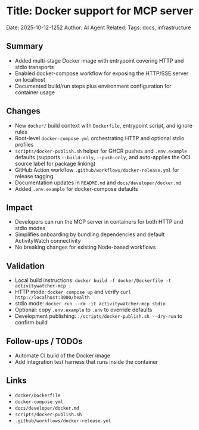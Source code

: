 # Title: Docker support for MCP server

Date: 2025-10-12-1252
Author: AI Agent
Related:
Tags: docs, infrastructure

## Summary
- Added multi-stage Docker image with entrypoint covering HTTP and stdio transports
- Enabled docker-compose workflow for exposing the HTTP/SSE server on localhost
- Documented build/run steps plus environment configuration for container usage

## Changes


- New `docker/` build context with `Dockerfile`, entrypoint script, and ignore rules
- Root-level `docker-compose.yml` orchestrating HTTP and optional stdio profiles
- `scripts/docker-publish.sh` helper for GHCR pushes and `.env.example` defaults (supports `--build-only`, `--push-only`, and auto-applies the OCI source label for package linking)
- GitHub Action workflow `.github/workflows/docker-release.yml` for release tagging
- Documentation updates in `README.md` and `docs/developer/docker.md`
- Added `.env.example` for docker-compose defaults

## Impact
- Developers can run the MCP server in containers for both HTTP and stdio modes
- Simplifies onboarding by bundling dependencies and default ActivityWatch connectivity
- No breaking changes for existing Node-based workflows

## Validation
- Local build instructions: `docker build -f docker/Dockerfile -t activitywatcher-mcp .`
- HTTP mode: `docker compose up` and verify `curl http://localhost:3000/health`
- stdio mode: `docker run --rm -it activitywatcher-mcp stdio`
- Optional: copy `.env.example` to `.env` to override defaults
- Development publishing: `./scripts/docker-publish.sh --dry-run` to confirm build

## Follow-ups / TODOs
- Automate CI build of the Docker image
- Add integration test harness that runs inside the container

## Links
- `docker/Dockerfile`
- `docker-compose.yml`
- `docs/developer/docker.md`
- `scripts/docker-publish.sh`
- `.github/workflows/docker-release.yml`
